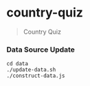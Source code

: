 # country-quiz

> Country Quiz

### Data Source Update

```shell
cd data
./update-data.sh
./construct-data.js
```
